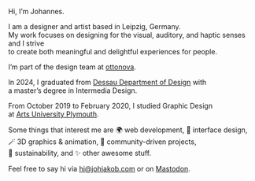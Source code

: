 Hi, I’m Johannes.

I am a designer and artist based in Leipzig, Germany.<br>
My work focuses on designing for the visual, auditory, and haptic senses and I strive<br>
to create both meaningful and delightful experiences for people.

I’m part of the design team at [ottonova](https://ottonova.de/en).

In 2024, I graduated from [Dessau Department of Design](https://hs-anhalt.de/hochschule-anhalt/design/uebersicht.html) with<br>
a master’s degree in Intermedia Design.

From October 2019 to February 2020, I studied Graphic Design<br>
at [Arts University Plymouth](https://aup.ac.uk).

Some things that interest me are 🌍 web development, 📱 interface design,<br>
🪄 3D graphics & animation, 🙌 community-driven projects,<br>
🌱 sustainability, and ✨ other awesome stuff.

Feel free to say hi via [hi@johjakob.com](mailto:hi@johjakob.com) or on [Mastodon](https://mastodon.social/@johjakob).
